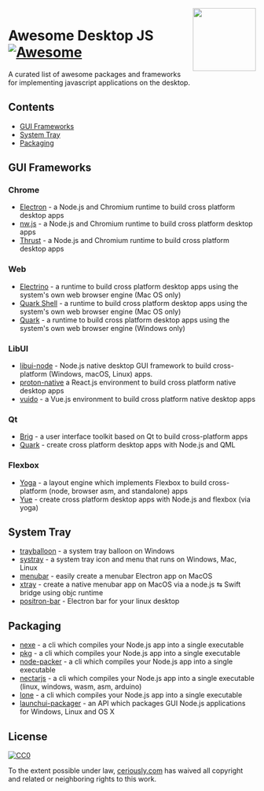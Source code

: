 <img  width="128" height="128" src="https://cdn.jsdelivr.net/npm/simple-icons/icons/javascript.svg" align="right">

# Awesome Desktop JS [![Awesome](https://cdn.rawgit.com/sindresorhus/awesome/d7305f38d29fed78fa85652e3a63e154dd8e8829/media/badge.svg)](https://github.com/sindresorhus/awesome)

A curated list of awesome packages and frameworks for implementing javascript applications on the desktop.

## Contents

* [GUI Frameworks](#gui-frameworks)
* [System Tray](#system-tray)
* [Packaging](#packaging)

## GUI Frameworks

### Chrome

* [Electron](https://github.com/electron/electron) - a Node.js and Chromium runtime to build cross platform desktop apps
* [nw.js](https://github.com/nwjs/nw.js) - a Node.js and Chromium runtime to build cross platform desktop apps
* [Thrust](https://github.com/breach/thrust) - a Node.js and Chromium runtime to build cross platform desktop apps

### Web

* [Electrino](https://github.com/pojala/electrino) - a runtime to build cross platform desktop apps using the system's own web browser engine (Mac OS only)
* [Quark Shell](https://github.com/HackPlan/quark-shell-mac) - a runtime to build cross platform desktop apps using the system's own web browser engine (Mac OS only)
* [Quark](https://github.com/jscherer92/Quark) - a runtime to build cross platform desktop apps using the system's own web browser engine (Windows only)

### LibUI

* [libui-node](https://github.com/parro-it/libui-node) - Node.js native desktop GUI framework to build cross-platform (Windows, macOS, Linux) apps.
* [proton-native](https://github.com/kusti8/proton-native) a React.js environment to build cross platform native desktop apps
* [vuido](https://github.com/mimecorg/vuido) - a Vue.js environment to build cross platform native desktop apps

### Qt

* [Brig](https://github.com/BrigJS/brig) - a user interface toolkit based on Qt to build cross-platform apps
* [Quark](https://github.com/freemountain/quark/) - create cross platform desktop apps with Node.js and QML

### Flexbox

* [Yoga](https://github.com/facebook/yoga) - a layout engine which implements Flexbox to build cross-platform (node, browser asm, and standalone) apps
* [Yue](https://github.com/yue/yue) - create cross platform desktop apps with Node.js and flexbox (via yoga) 

## System Tray

* [trayballoon](https://github.com/sindresorhus/trayballoon) - a system tray balloon on Windows
* [systray](https://github.com/zaaack/node-systray) - a system tray icon and menu that runs on Windows, Mac, Linux
* [menubar](https://github.com/maxogden/menubar) - easily create a menubar Electron app on MacOS
* [xtray](https://github.com/tetsuo/xtray) - create a native menubar app on MacOS via a node.js ⇆ Swift bridge using objc runtime
* [positron-bar](https://github.com/ElessarWebb/positron-bar) - Electron bar for your linux desktop

## Packaging

* [nexe](https://github.com/nexe/nexe) - a cli which compiles your Node.js app into a single executable
* [pkg](https://github.com/zeit/pkg) - a cli which compiles your Node.js app into a single executable
* [node-packer](https://github.com/pmq20/node-packer) - a cli which compiles your Node.js app into a single executable
* [nectarjs](https://github.com/NectarJS/nectarjs) - a cli which compiles your Node.js app into a single executable (linux, windows, wasm, asm, arduino)
* [lone](https://github.com/imlucas/lone) - a cli which compiles your Node.js app into a single executable
* [launchui-packager](https://github.com/mimecorg/launchui-packager) - an API which packages GUI Node.js applications for Windows, Linux and OS X


## License

[![CC0](https://mirrors.creativecommons.org/presskit/buttons/88x31/svg/cc-zero.svg)](https://creativecommons.org/publicdomain/zero/1.0/)

To the extent possible under law, [ceriously.com](https://www.ceriously.com/) has waived all copyright and related or neighboring rights to this work.
